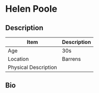 # Helen Poole

## Description

Item | Description
---- | -----------
Age | 30s
Location | Barrens
Physical Description |

## Bio
